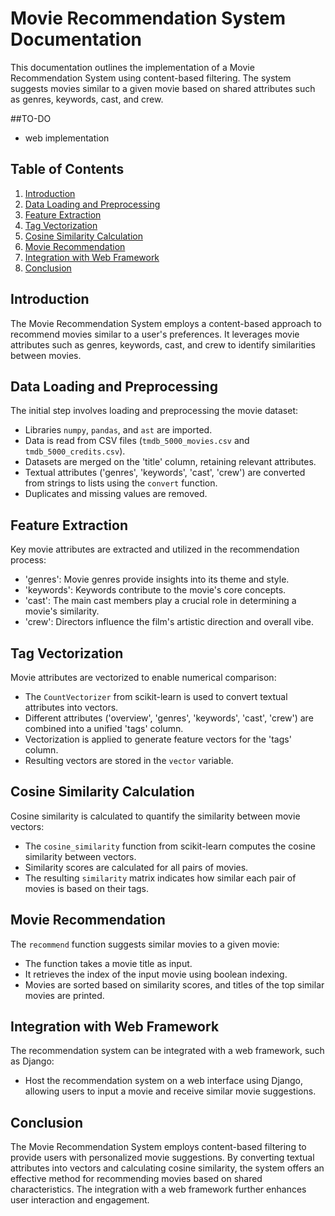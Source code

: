 # Movie Recommendation System Documentation

This documentation outlines the implementation of a Movie Recommendation System using content-based filtering. The system suggests movies similar to a given movie based on shared attributes such as genres, keywords, cast, and crew.

##TO-DO
- web implementation

## Table of Contents

1. [Introduction](#introduction)
2. [Data Loading and Preprocessing](#data-loading-and-preprocessing)
3. [Feature Extraction](#feature-extraction)
4. [Tag Vectorization](#tag-vectorization)
5. [Cosine Similarity Calculation](#cosine-similarity-calculation)
6. [Movie Recommendation](#movie-recommendation)
7. [Integration with Web Framework](#integration-with-web-framework)
8. [Conclusion](#conclusion)

## Introduction

The Movie Recommendation System employs a content-based approach to recommend movies similar to a user's preferences. It leverages movie attributes such as genres, keywords, cast, and crew to identify similarities between movies.

## Data Loading and Preprocessing

The initial step involves loading and preprocessing the movie dataset:

- Libraries `numpy`, `pandas`, and `ast` are imported.
- Data is read from CSV files (`tmdb_5000_movies.csv` and `tmdb_5000_credits.csv`).
- Datasets are merged on the 'title' column, retaining relevant attributes.
- Textual attributes ('genres', 'keywords', 'cast', 'crew') are converted from strings to lists using the `convert` function.
- Duplicates and missing values are removed.

## Feature Extraction

Key movie attributes are extracted and utilized in the recommendation process:

- 'genres': Movie genres provide insights into its theme and style.
- 'keywords': Keywords contribute to the movie's core concepts.
- 'cast': The main cast members play a crucial role in determining a movie's similarity.
- 'crew': Directors influence the film's artistic direction and overall vibe.

## Tag Vectorization

Movie attributes are vectorized to enable numerical comparison:

- The `CountVectorizer` from scikit-learn is used to convert textual attributes into vectors.
- Different attributes ('overview', 'genres', 'keywords', 'cast', 'crew') are combined into a unified 'tags' column.
- Vectorization is applied to generate feature vectors for the 'tags' column.
- Resulting vectors are stored in the `vector` variable.

## Cosine Similarity Calculation

Cosine similarity is calculated to quantify the similarity between movie vectors:

- The `cosine_similarity` function from scikit-learn computes the cosine similarity between vectors.
- Similarity scores are calculated for all pairs of movies.
- The resulting `similarity` matrix indicates how similar each pair of movies is based on their tags.

## Movie Recommendation

The `recommend` function suggests similar movies to a given movie:

- The function takes a movie title as input.
- It retrieves the index of the input movie using boolean indexing.
- Movies are sorted based on similarity scores, and titles of the top similar movies are printed.

## Integration with Web Framework

The recommendation system can be integrated with a web framework, such as Django:

- Host the recommendation system on a web interface using Django, allowing users to input a movie and receive similar movie suggestions.

## Conclusion

The Movie Recommendation System employs content-based filtering to provide users with personalized movie suggestions. By converting textual attributes into vectors and calculating cosine similarity, the system offers an effective method for recommending movies based on shared characteristics. The integration with a web framework further enhances user interaction and engagement.
